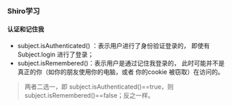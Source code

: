 ### Shiro学习

#### 认证和记住我
- subject.isAuthenticated() ：表示用户进行了身份验证登录的， 即使有 Subject.login 进行了登录；
- subject.isRemembered()：表示用户是通过记住我登录的， 此时可能并不是真正的你（如你的朋友使用你的电脑，或者 你的cookie 被窃取）在访问的。
> 两者二选一，即 subject.isAuthenticated()==true，则 subject.isRemembered()==false；反之一样。


